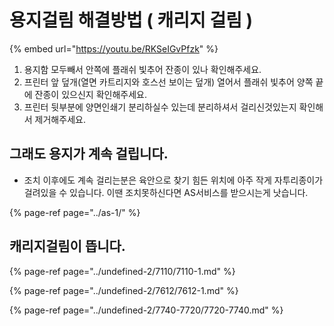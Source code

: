 # 용지걸림 해결방법 \( 캐리지 걸림 \)

{% embed url="https://youtu.be/RKSeIGvPfzk" %}

1. 용지함 모두빼서 안쪽에 플래쉬 빛추어 잔종이 있나 확인해주세요. 
2. 프린터 앞 덮개\(열면 카트리지와 호스선 보이는 덮개\) 열어서 플래쉬 빛추어 양쪽 끝에 잔종이 있으신지 확인해주세요.
3. 프린터 뒷부분에 양면인쇄기 분리하실수 있는데 분리하셔서 걸리신것있는지 확인해서 제거해주세요.



## 그래도 용지가 계속 걸립니다.

* 조치 이후에도 계속 걸리는분은 육안으로 찾기 힘든 위치에 아주 작게 자투리종이가 걸려있을 수 있습니다. 이땐 조치못하신다면 AS서비스를 받으시는게 낫습니다.

{% page-ref page="../as-1/" %}

## 캐리지걸림이 뜹니다.

{% page-ref page="../undefined-2/7110/7110-1.md" %}

{% page-ref page="../undefined-2/7612/7612-1.md" %}

{% page-ref page="../undefined-2/7740-7720/7720-7740.md" %}

